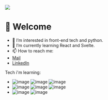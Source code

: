 ![](https://komarev.com/ghpvc/?username=Artuyees&color=363636)
# 👋 Welcome
- 👀 I’m interested in front-end tech and python.
- 🌱 I’m currently learning React and Svelte.
- 📫 How to reach me: 
- [Mail](mailto:artuyees@gmail.com) 
- [LinkedIn](https://www.linkedin.com/in/artur-kuciński-5151a222b/)
  

Tech i'm learning: 

- ![image](https://img.shields.io/badge/JavaScript-323330?style=for-the-badge&logo=javascript&logoColor=F7DF1E)
  ![image](https://img.shields.io/badge/Svelte-4A4A55?style=for-the-badge&logo=svelte&logoColor=FF3E00)
  ![image](https://img.shields.io/badge/Tailwind_CSS-38B2AC?style=for-the-badge&logo=tailwind-css&logoColor=white)
- ![image](https://img.shields.io/badge/CSS3-1572B6?style=for-the-badge&logo=css3&logoColor=white)
  ![image](https://img.shields.io/badge/Supabase-181818?style=for-the-badge&logo=supabase&logoColor=white)
  ![image](https://img.shields.io/badge/React-20232A?style=for-the-badge&logo=react&logoColor=61DAFB)
- ![image](https://img.shields.io/badge/Python-FFD43B?style=for-the-badge&logo=python&logoColor=blue)
  ![image](https://img.shields.io/badge/Flask-000000?style=for-the-badge&logo=flask&logoColor=white)
